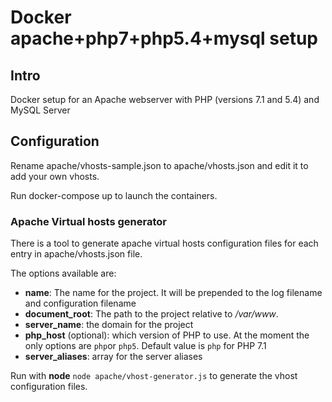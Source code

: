 # Docker apache+php7+php5.4+mysql setup

## Intro
Docker setup for an Apache webserver with PHP (versions 7.1 and 5.4) and MySQL Server

## Configuration
Rename apache/vhosts-sample.json to apache/vhosts.json and edit it to add your own vhosts.

Run docker-compose up to launch the containers.

### Apache Virtual hosts generator
There is a tool to generate apache virtual hosts configuration files for each entry in apache/vhosts.json file. 

The options available are:

 - __name__: The name for the project. It will be prepended to the log filename and configuration filename
 - __document\_root__:  The path to the project relative to _/var/www_.
 - __server\_name__: the domain for the project
 - __php\_host__ (optional): which version of PHP to use. At the moment the only options are `php`or `php5`. Default value is `php` for PHP 7.1
 - __server\_aliases__: array for the server aliases

Run with __node__ ```node apache/vhost-generator.js``` to generate the vhost configuration files.